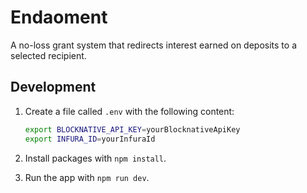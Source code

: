 # Endaoment

A no-loss grant system that redirects interest earned on deposits to a selected recipient.

## Development

1. Create a file called `.env` with the following content:

    ```bash
    export BLOCKNATIVE_API_KEY=yourBlocknativeApiKey
    export INFURA_ID=yourInfuraId
    ```

2. Install packages with `npm install`.
3. Run the app with `npm run dev`.
